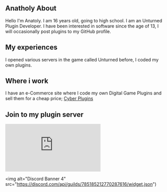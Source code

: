 ## Anatholy About
Hello I'm Anatoly. I am 16 years old, going to high school. I am an Unturned Plugin Developer. I have been interested in software since the age of 13, I will occasionally post plugins to my GitHub profile. 

## My experiences
I opened various servers in the game called Unturned before, I coded my own plugins.

## Where i work
I have an e-Commerce site where I code my own Digital Game Plugins and sell them for a cheap price;
[Cyber Plugins](https://cyberplugins.com/)

## Join to my plugin server
![Discord Banner 4](https://discord.com/api/guilds/785185212770287616/widget.json)

<img alt="Discord Banner 4" src="https://discord.com/api/guilds/785185212770287616/widget.json")
